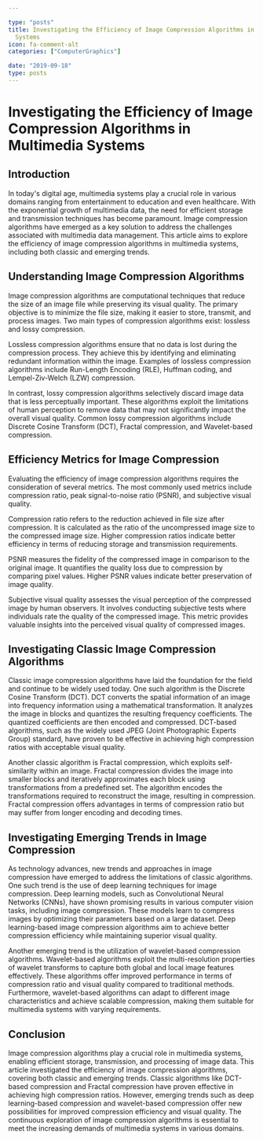 ```yaml
---

type: "posts"
title: Investigating the Efficiency of Image Compression Algorithms in Multimedia
  Systems
icon: fa-comment-alt
categories: ["ComputerGraphics"]

date: "2019-09-18"
type: posts
---
```





# Investigating the Efficiency of Image Compression Algorithms in Multimedia Systems

## Introduction

In today's digital age, multimedia systems play a crucial role in various domains ranging from entertainment to education and even healthcare. With the exponential growth of multimedia data, the need for efficient storage and transmission techniques has become paramount. Image compression algorithms have emerged as a key solution to address the challenges associated with multimedia data management. This article aims to explore the efficiency of image compression algorithms in multimedia systems, including both classic and emerging trends.

## Understanding Image Compression Algorithms

Image compression algorithms are computational techniques that reduce the size of an image file while preserving its visual quality. The primary objective is to minimize the file size, making it easier to store, transmit, and process images. Two main types of compression algorithms exist: lossless and lossy compression.

Lossless compression algorithms ensure that no data is lost during the compression process. They achieve this by identifying and eliminating redundant information within the image. Examples of lossless compression algorithms include Run-Length Encoding (RLE), Huffman coding, and Lempel-Ziv-Welch (LZW) compression.

In contrast, lossy compression algorithms selectively discard image data that is less perceptually important. These algorithms exploit the limitations of human perception to remove data that may not significantly impact the overall visual quality. Common lossy compression algorithms include Discrete Cosine Transform (DCT), Fractal compression, and Wavelet-based compression.

## Efficiency Metrics for Image Compression

Evaluating the efficiency of image compression algorithms requires the consideration of several metrics. The most commonly used metrics include compression ratio, peak signal-to-noise ratio (PSNR), and subjective visual quality.

Compression ratio refers to the reduction achieved in file size after compression. It is calculated as the ratio of the uncompressed image size to the compressed image size. Higher compression ratios indicate better efficiency in terms of reducing storage and transmission requirements.

PSNR measures the fidelity of the compressed image in comparison to the original image. It quantifies the quality loss due to compression by comparing pixel values. Higher PSNR values indicate better preservation of image quality.

Subjective visual quality assesses the visual perception of the compressed image by human observers. It involves conducting subjective tests where individuals rate the quality of the compressed image. This metric provides valuable insights into the perceived visual quality of compressed images.

## Investigating Classic Image Compression Algorithms

Classic image compression algorithms have laid the foundation for the field and continue to be widely used today. One such algorithm is the Discrete Cosine Transform (DCT). DCT converts the spatial information of an image into frequency information using a mathematical transformation. It analyzes the image in blocks and quantizes the resulting frequency coefficients. The quantized coefficients are then encoded and compressed. DCT-based algorithms, such as the widely used JPEG (Joint Photographic Experts Group) standard, have proven to be effective in achieving high compression ratios with acceptable visual quality.

Another classic algorithm is Fractal compression, which exploits self-similarity within an image. Fractal compression divides the image into smaller blocks and iteratively approximates each block using transformations from a predefined set. The algorithm encodes the transformations required to reconstruct the image, resulting in compression. Fractal compression offers advantages in terms of compression ratio but may suffer from longer encoding and decoding times.

## Investigating Emerging Trends in Image Compression

As technology advances, new trends and approaches in image compression have emerged to address the limitations of classic algorithms. One such trend is the use of deep learning techniques for image compression. Deep learning models, such as Convolutional Neural Networks (CNNs), have shown promising results in various computer vision tasks, including image compression. These models learn to compress images by optimizing their parameters based on a large dataset. Deep learning-based image compression algorithms aim to achieve better compression efficiency while maintaining superior visual quality.

Another emerging trend is the utilization of wavelet-based compression algorithms. Wavelet-based algorithms exploit the multi-resolution properties of wavelet transforms to capture both global and local image features effectively. These algorithms offer improved performance in terms of compression ratio and visual quality compared to traditional methods. Furthermore, wavelet-based algorithms can adapt to different image characteristics and achieve scalable compression, making them suitable for multimedia systems with varying requirements.

## Conclusion

Image compression algorithms play a crucial role in multimedia systems, enabling efficient storage, transmission, and processing of image data. This article investigated the efficiency of image compression algorithms, covering both classic and emerging trends. Classic algorithms like DCT-based compression and Fractal compression have proven effective in achieving high compression ratios. However, emerging trends such as deep learning-based compression and wavelet-based compression offer new possibilities for improved compression efficiency and visual quality. The continuous exploration of image compression algorithms is essential to meet the increasing demands of multimedia systems in various domains.
